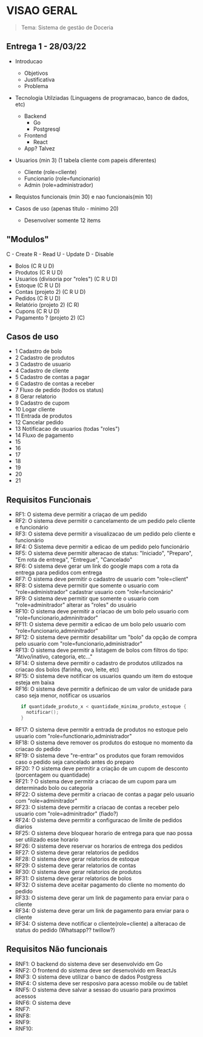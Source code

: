 # VISAO GERAL 

> Tema: Sistema de gestão de Doceria

## Entrega 1 - 28/03/22
- Introducao 
  - Objetivos
  - Justificativa
  - Problema

- Tecnologia Utilziadas (Linguagens de programacao, banco de dados, etc)
  - Backend
    - Go
    - Postgresql
  - Frontend
    - React
  - App? Talvez 

- Usuarios (min 3) (1 tabela cliente com papeis diferentes)
  - Cliente (role=cliente)
  - Funcionario (role=funcionario)
  - Admin (role=administrador)

- Requistos funcionais (min 30) e nao funcionais(min 10)
- Casos de uso (apenas titulo - minimo 20)
  - Desenvolver somente 12 items

## "Modulos"

C - Create
R - Read
U - Update
D - Disable

 - Bolos (C R U D)
 - Produtos (C R U D)
 - Usuarios (divisoria por "roles") (C R U D)
 - Estoque (C R U D)
 - Contas (projeto 2) (C R U D)
 - Pedidos (C R U D)
 - Relatório (projeto 2) (C R)
 - Cupons (C R U D)
 - Pagamento ? (projeto 2) (C) 

## Casos de uso

- 1 Cadastro de bolo
- 2 Cadastro de produtos
- 3 Cadastro de usuario
- 4 Cadastro de cliente
- 5 Cadastro de contas a pagar 
- 6 Cadastro de contas a receber
- 7 Fluxo de pedido (todos os status)
- 8 Gerar relatorio 
- 9 Cadastro de cupom
- 10 Logar cliente
- 11 Entrada de produtos
- 12 Cancelar pedido
- 13 Notificacao de usuarios (todas "roles")
- 14 Fluxo de pagamento
- 15 
- 16 
- 17 
- 18 
- 19 
- 20 
- 21 

## Requisitos Funcionais 

- RF1: O sistema deve permitir a criaçao de um pedido 
- RF2: O sistema deve permitir o cancelamento de um pedido pelo cliente e funcionário
- RF3: O sistema deve permitir a visualizacao de um pedido pelo cliente e funcionário
- RF4: O Sistema deve permitir a edicao de um pedido pelo funcionário
- RF5: O sistema deve permitir alteracao de status: "Iniciado", "Preparo", "Em rota de entrega", "Entregue", "Cancelado"
- RF6: O sistema deve gerar um link do google maps com a rota da entrega para pedidos com entrega
- RF7: O sistema deve permitir o cadastro de usuario com "role=client" 
- RF8: O sistema deve permitir que somente o usuario com "role=administrador" cadastrar usuario com "role=funcionário"
- RF9: O sistema deve permitir que somente o usuario com "role=adminitrador" alterar as "roles" do usuário
- RF10: O sistema deve permitir a criacao de um bolo pelo usuario com "role=funcionario,admninitrador"
- RF11: O sistema deve permitir a edicao de um bolo pelo usuario com "role=funcionario,admninitrador"
- RF12: O sistema deve permitir desabilitar um "bolo" da opção de compra pelo usuario com "role=funcionario,administrador"
- RF13: O sistema deve permitir a listagem de bolos com filtros do tipo: "Ativo/inativo, categoria, etc..."
- RF14: O sistema deve permitir o cadastro de produtos utilizados na criacao dos bolos (farinha, ovo, leite, etc) 
- RF15: O sistema deve notificar os usuarios quando um item do estoque esteja em baixa 
- RF16: O sistema deve permitir a definicao de um valor de unidade para caso seja menor, notificar os usuarios 
  ```go
    if quantidade_produto_x < quantidade_minima_produto_estoque {
      notificar();
    }
  ```
- RF17: O sistema deve permitir a entrada de produtos no estoque pelo usuario com "role=functionario,administrador"
- RF18: O sistema deve remover os produtos do estoque no momento da criacao do pedido
- RF19: O sistema deve "re-entrar" os produtos que foram removidos caso o pedido seja cancelado antes do preparo
- RF20: ? O sistema deve permitir a criação de um cupom de desconto (porcentagem ou quantidade)
- RF21: ? O sistema deve permitir a criacao de um cupom para um determinado bolo ou categoria
- RF22: O sistema deve permitir a criacao de contas a pagar pelo usuario com "role=adminitrador"
- RF23: O sistema deve permitir a criacao de contas a receber pelo usuario com "role=adminitrador" (fiado?) 
- RF24: O sistema deve permitir a configuracao de limite de pedidos diarios 
- RF25: O sistema deve bloquear horario de entrega para que nao possa ser utilizado esse horario
- RF26: O sistema deve reservar os horarios de entrega dos pedidos 
- RF27: O sistema deve gerar relatorios de pedidos 
- RF28: O sistema deve gerar relatorios de estoque
- RF29: O sistema deve gerar relatorios de contas
- RF30: O sistema deve gerar relatorios de produtos
- RF31: O sistema deve gerar relatorios de bolos 
- RF32: O sistema deve aceitar pagamento do cliente no momento do pedido
- RF33: O sistema deve gerar um link de pagamento para enviar para o cliente 
- RF34: O sistema deve gerar um link de pagamento para enviar para o cliente 
- RF34: O sistema deve notificar o cliente(role=cliente) a alteracao de status do pedido (Whatsapp?? twillow?)

## Requisitos Não funcionais

- RNF1: O backend do sistema deve ser desenvolvido em Go
- RNF2: O frontend do sistema deve ser desenvolvido em ReactJs 
- RNF3: O sistema deve utilizar o banco de dados Postgress
- RNF4: O sistema deve ser resposivo para acesso mobile ou de tablet
- RNF5: O sistema deve salvar a sessao do usuario para proximos acessos
- RNF6: O sistema deve 
- RNF7: 
- RNF8: 
- RNF9: 
- RNF10: 


